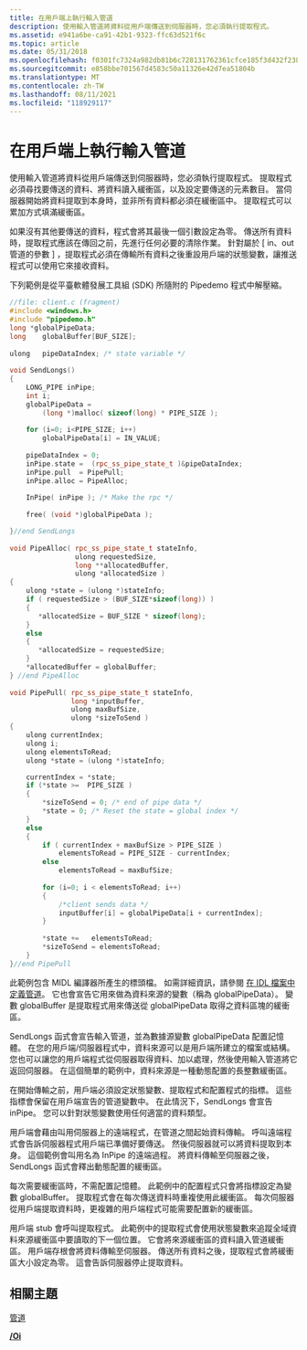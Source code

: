 ```yaml
---
title: 在用戶端上執行輸入管道
description: 使用輸入管道將資料從用戶端傳送到伺服器時，您必須執行提取程式。
ms.assetid: e941a6be-ca91-42b1-9323-ffc63d521f6c
ms.topic: article
ms.date: 05/31/2018
ms.openlocfilehash: f0301fc7324a982db81b6c728131762361cfce185f3d432f238ca2cf8d715546
ms.sourcegitcommit: e858bbe701567d4583c50a11326e42d7ea51804b
ms.translationtype: MT
ms.contentlocale: zh-TW
ms.lasthandoff: 08/11/2021
ms.locfileid: "118929117"
---
```

# <a name="implementing-input-pipes-on-the-client"></a>在用戶端上執行輸入管道

使用輸入管道將資料從用戶端傳送到伺服器時，您必須執行提取程式。 提取程式必須尋找要傳送的資料、將資料讀入緩衝區，以及設定要傳送的元素數目。 當伺服器開始將資料提取到本身時，並非所有資料都必須在緩衝區中。 提取程式可以累加方式填滿緩衝區。

如果沒有其他要傳送的資料，程式會將其最後一個引數設定為零。 傳送所有資料時，提取程式應該在傳回之前，先進行任何必要的清除作業。 針對屬於 \[ in、out 管道的參數 \] ，提取程式必須在傳輸所有資料之後重設用戶端的狀態變數，讓推送程式可以使用它來接收資料。

下列範例是從平臺軟體發展工具組 (SDK) 所隨附的 Pipedemo 程式中解壓縮。


```C++
//file: client.c (fragment)
#include <windows.h>
#include "pipedemo.h"
long *globalPipeData;
long    globalBuffer[BUF_SIZE];
 
ulong   pipeDataIndex; /* state variable */
 
void SendLongs()
{
    LONG_PIPE inPipe;
    int i;
    globalPipeData =
        (long *)malloc( sizeof(long) * PIPE_SIZE );
 
    for (i=0; i<PIPE_SIZE; i++)
        globalPipeData[i] = IN_VALUE;
 
    pipeDataIndex = 0;
    inPipe.state =  (rpc_ss_pipe_state_t )&pipeDataIndex;
    inPipe.pull  = PipePull;
    inPipe.alloc = PipeAlloc;
 
    InPipe( inPipe ); /* Make the rpc */
 
    free( (void *)globalPipeData );

}//end SendLongs
 
void PipeAlloc( rpc_ss_pipe_state_t stateInfo,
                ulong requestedSize,
                long **allocatedBuffer,
                ulong *allocatedSize )
{ 
    ulong *state = (ulong *)stateInfo;
    if ( requestedSize > (BUF_SIZE*sizeof(long)) )
    {
       *allocatedSize = BUF_SIZE * sizeof(long);
    }
    else
    {
       *allocatedSize = requestedSize;
    }
    *allocatedBuffer = globalBuffer; 
} //end PipeAlloc
 
void PipePull( rpc_ss_pipe_state_t stateInfo,
               long *inputBuffer,
               ulong maxBufSize,
               ulong *sizeToSend )
{
    ulong currentIndex;
    ulong i;
    ulong elementsToRead;
    ulong *state = (ulong *)stateInfo;

    currentIndex = *state;
    if (*state >=  PIPE_SIZE )
    {
        *sizeToSend = 0; /* end of pipe data */
        *state = 0; /* Reset the state = global index */
    }
    else 
    {
        if ( currentIndex + maxBufSize > PIPE_SIZE )
            elementsToRead = PIPE_SIZE - currentIndex;
        else
            elementsToRead = maxBufSize;
 
        for (i=0; i < elementsToRead; i++)
        {
            /*client sends data */
            inputBuffer[i] = globalPipeData[i + currentIndex];
        }
 
        *state +=   elementsToRead;
        *sizeToSend = elementsToRead;
    } 
}//end PipePull
```



此範例包含 MIDL 編譯器所產生的標頭檔。 如需詳細資訊，請參閱 [在 IDL 檔案中定義管道](defining-pipes-in-idl-files.md)。 它也會宣告它用來做為資料來源的變數（稱為 globalPipeData）。 變數 globalBuffer 是提取程式用來傳送從 globalPipeData 取得之資料區塊的緩衝區。

SendLongs 函式會宣告輸入管道，並為數據源變數 globalPipeData 配置記憶體。 在您的用戶端/伺服器程式中，資料來源可以是用戶端所建立的檔案或結構。 您也可以讓您的用戶端程式從伺服器取得資料、加以處理，然後使用輸入管道將它返回伺服器。 在這個簡單的範例中，資料來源是一種動態配置的長整數緩衝區。

在開始傳輸之前，用戶端必須設定狀態變數、提取程式和配置程式的指標。 這些指標會保留在用戶端宣告的管道變數中。 在此情況下，SendLongs 會宣告 inPipe。 您可以針對狀態變數使用任何適當的資料類型。

用戶端會藉由叫用伺服器上的遠端程式，在管道之間起始資料傳輸。 呼叫遠端程式會告訴伺服器程式用戶端已準備好要傳送。 然後伺服器就可以將資料提取到本身。 這個範例會叫用名為 InPipe 的遠端過程。 將資料傳輸至伺服器之後，SendLongs 函式會釋出動態配置的緩衝區。

每次需要緩衝區時，不需配置記憶體。 此範例中的配置程式只會將指標設定為變數 globalBuffer。 提取程式會在每次傳送資料時重複使用此緩衝區。 每次伺服器從用戶端提取資料時，更複雜的用戶端程式可能需要配置新的緩衝區。

用戶端 stub 會呼叫提取程式。 此範例中的提取程式會使用狀態變數來追蹤全域資料來源緩衝區中要讀取的下一個位置。 它會將來源緩衝區的資料讀入管道緩衝區。 用戶端存根會將資料傳輸至伺服器。 傳送所有資料之後，提取程式會將緩衝區大小設定為零。 這會告訴伺服器停止提取資料。

## <a name="related-topics"></a>相關主題

<dl> <dt>

[管道](/windows/desktop/Midl/pipe)
</dt> <dt>

[**/Oi**](/windows/desktop/Midl/-oi)
</dt> </dl>

 

 